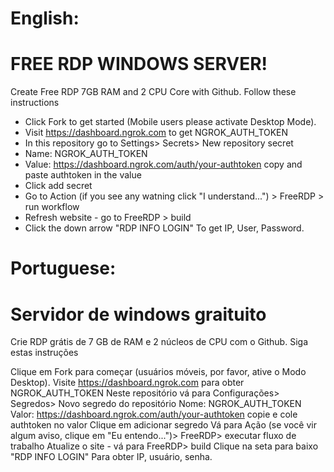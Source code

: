 # English:
#
# FREE RDP WINDOWS SERVER!

Create Free RDP 7GB RAM and 2 CPU Core with Github.
Follow these instructions

+ Click Fork to get started (Mobile users please activate Desktop Mode).
+ Visit https://dashboard.ngrok.com to get NGROK_AUTH_TOKEN
+ In this repository go to Settings> Secrets> New repository secret
+ Name: NGROK_AUTH_TOKEN
+ Value: https://dashboard.ngrok.com/auth/your-authtoken copy and paste authtoken in the value
+ Click add secret
+ Go to Action (if you see any watning click "I understand...") > FreeRDP > run workflow
+ Refresh website - go to FreeRDP > build
+ Click the down arrow "RDP INFO LOGIN" To get IP, User, Password.

# Portuguese:
#
# Servidor de windows graituito

Crie RDP grátis de 7 GB de RAM e 2 núcleos de CPU com o Github. Siga estas instruções

Clique em Fork para começar (usuários móveis, por favor, ative o Modo Desktop).
Visite https://dashboard.ngrok.com para obter NGROK_AUTH_TOKEN
Neste repositório vá para Configurações> Segredos> Novo segredo do repositório
Nome: NGROK_AUTH_TOKEN
Valor: https://dashboard.ngrok.com/auth/your-authtoken copie e cole authtoken no valor
Clique em adicionar segredo
Vá para Ação (se você vir algum aviso, clique em "Eu entendo...")> FreeRDP> executar fluxo de trabalho
Atualize o site - vá para FreeRDP> build
Clique na seta para baixo "RDP INFO LOGIN" Para obter IP, usuário, senha.
